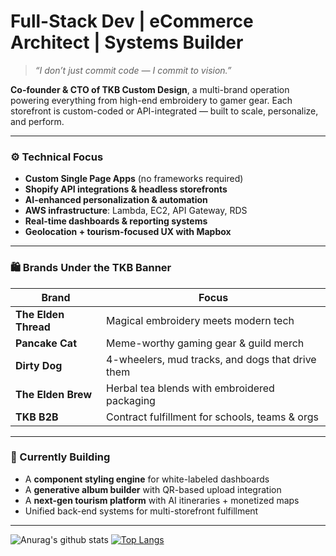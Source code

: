 # Full-Stack Dev | eCommerce Architect | Systems Builder

> _“I don’t just commit code — I commit to vision.”_

**Co-founder & CTO of TKB Custom Design**, a multi-brand operation powering everything from high-end embroidery to gamer gear. Each storefront is custom-coded or API-integrated — built to scale, personalize, and perform.

---

### ⚙️ Technical Focus
- **Custom Single Page Apps** (no frameworks required)
- **Shopify API integrations & headless storefronts**
- **AI-enhanced personalization & automation**
- **AWS infrastructure**: Lambda, EC2, API Gateway, RDS
- **Real-time dashboards & reporting systems**
- **Geolocation + tourism-focused UX with Mapbox**

---

### 🛍️ Brands Under the TKB Banner

| Brand | Focus |
|-------|-------|
| **The Elden Thread** | Magical embroidery meets modern tech |
| **Pancake Cat** | Meme-worthy gaming gear & guild merch |
| **Dirty Dog** | 4-wheelers, mud tracks, and dogs that drive them |
| **The Elden Brew** | Herbal tea blends with embroidered packaging |
| **TKB B2B** | Contract fulfillment for schools, teams & orgs |

---

### 📍 Currently Building
- A **component styling engine** for white-labeled dashboards  
- A **generative album builder** with QR-based upload integration  
- A **next-gen tourism platform** with AI itineraries + monetized maps  
- Unified back-end systems for multi-storefront fulfillment

---

![Anurag's github stats](https://github-readme-stats.vercel.app/api?username=kenneth-brook&show_icons=true&theme=transparent)
[![Top Langs](https://github-readme-stats.vercel.app/api/top-langs/?username=kenneth-brook&layout=compact&langs_count=8&size_weight=0.5&count_weight=0.5&hide=hack,shell,twig,pug)](https://github.com/anuraghazra/github-readme-stats)
